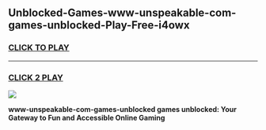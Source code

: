 
## Unblocked-Games-www-unspeakable-com-games-unblocked-Play-Free-i4owx
<h3>
<a href="https://premium76.site?title=www-unspeakable-com-games-unblocked&ref=20A">CLICK TO PLAY</a></h3>
<hr>

<h3>
<a href="https://premium76.site?title=www-unspeakable-com-games-unblocked&ref=20A">CLICK 2 PLAY</a>
  
</h3>

<a href="https://premium76.site?title=www-unspeakable-com-games-unblocked&ref=20A"><img src="https://clearcache.store/games.png"></a>


**www-unspeakable-com-games-unblocked games unblocked: Your Gateway to Fun and Accessible Online Gaming**
